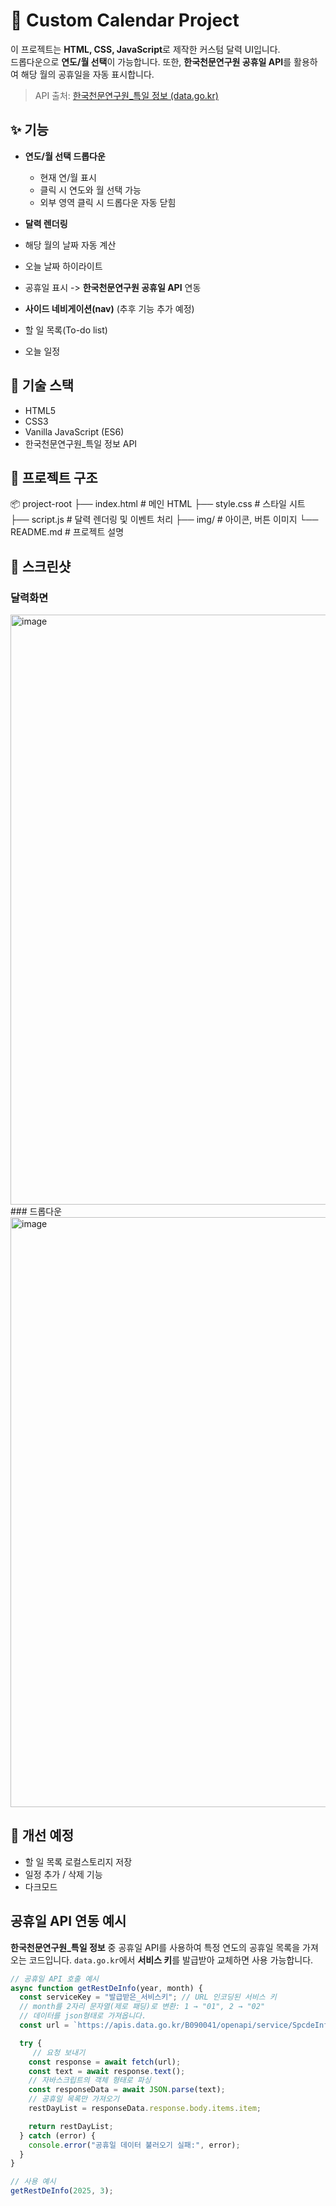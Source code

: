 # 📅 Custom Calendar Project

이 프로젝트는 **HTML, CSS, JavaScript**로 제작한 커스텀 달력 UI입니다.  
드롭다운으로 **연도/월 선택**이 가능합니다.
또한, **한국천문연구원 공휴일 API**를 활용하여 해당 월의 공휴일을 자동 표시합니다.
> API 출처: [한국천문연구원_특일 정보 (data.go.kr)](https://www.data.go.kr/data/15012690/openapi.do)



## ✨ 기능

- **연도/월 선택 드롭다운**
  - 현재 연/월 표시
  - 클릭 시 연도와 월 선택 가능
  - 외부 영역 클릭 시 드롭다운 자동 닫힘
 
-  **달력 렌더링**
  - 해당 월의 날짜 자동 계산
  - 오늘 날짜 하이라이트
  - 공휴일 표시 -> **한국천문연구원 공휴일 API** 연동

- **사이드 네비게이션(nav)** (추후 기능 추가 예정)
- 할 일 목록(To-do list)
- 오늘 일정



## 🔨 기술 스택
- HTML5
- CSS3
- Vanilla JavaScript (ES6)
- 한국천문연구원_특일 정보 API



## 📂 프로젝트 구조
📦 project-root
├── index.html # 메인 HTML
├── style.css # 스타일 시트
├── script.js # 달력 렌더링 및 이벤트 처리
├── img/ # 아이콘, 버튼 이미지
└── README.md # 프로젝트 설명

 

## 📸 스크린샷
### 달력화면
<img width="1915" height="944" alt="image" src="https://github.com/user-attachments/assets/118713f2-a9aa-4693-8896-43cf6d34cd7e" />
### 드롭다운
<img width="1918" height="944" alt="image" src="https://github.com/user-attachments/assets/19e154bb-2943-45ad-8c20-e7145cd2ec5c" />



## 📌 개선 예정
- 할 일 목록 로컬스토리지 저장
- 일정 추가 / 삭제 기능
- 다크모드

## 공휴일 API 연동 예시
**한국천문연구원_특일 정보** 중 공휴일 API를 사용하여 특정 연도의 공휴일 목록을 가져오는 코드입니다.
`data.go.kr`에서 **서비스 키**를 발급받아 교체하면 사용 가능합니다.

``` javascript
// 공휴일 API 호출 예시
async function getRestDeInfo(year, month) {
  const serviceKey = "발급받은_서비스키"; // URL 인코딩된 서비스 키
  // month를 2자리 문자열(제로 패딩)로 변환: 1 → "01", 2 → "02"
  // 데이터를 json형태로 가져옵니다.
  const url = `https://apis.data.go.kr/B090041/openapi/service/SpcdeInfoService/getHoliDeInfo?serviceKey=${serviceKey}&solYear=${year}&solMonth=${month.toString().padStart(2, "0")}&_type=json`;

  try {
     // 요청 보내기
    const response = await fetch(url);
    const text = await response.text();
    // 자바스크립트의 객체 형태로 파싱
    const responseData = await JSON.parse(text);
    // 공휴일 목록만 가져오기
    restDayList = responseData.response.body.items.item;

    return restDayList;
  } catch (error) {
    console.error("공휴일 데이터 불러오기 실패:", error);
  }
}

// 사용 예시
getRestDeInfo(2025, 3);
